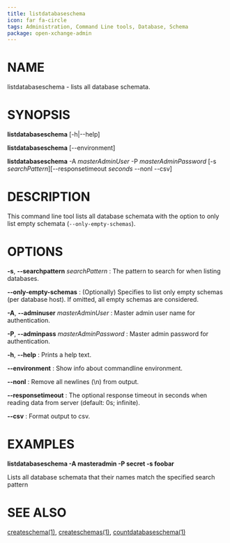 ```yaml
---
title: listdatabaseschema
icon: far fa-circle
tags: Administration, Command Line tools, Database, Schema
package: open-xchange-admin
---
```


# NAME

listdatabaseschema - lists all database schemata.

# SYNOPSIS

**listdatabaseschema** [-h|--help]

**listdatabaseschema** [--environment]

**listdatabaseschema** -A *masterAdminUser* -P *masterAdminPassword* [-s *searchPattern*][--responsetimeout *seconds* --nonl --csv]

# DESCRIPTION

This command line tool lists all database schemata with the option to only list empty schemata (`--only-empty-schemas`).

# OPTIONS

**-s**, **--searchpattern** *searchPattern*
: The pattern to search for when listing databases.

**--only-empty-schemas**
: (Optionally) Specifies to list only empty schemas (per database host). If omitted, all empty schemas are considered.

**-A**, **--adminuser** *masterAdminUser*
: Master admin user name for authentication.

**-P**, **--adminpass** *masterAdminPassword*
: Master admin password for authentication.

**-h**, **--help**
: Prints a help text.

**--environment**
: Show info about commandline environment.

**--nonl**
: Remove all newlines (\\n) from output.

**--responsetimeout**
: The optional response timeout in seconds when reading data from server (default: 0s; infinite).

**--csv**
: Format output to csv.

# EXAMPLES

**listdatabaseschema -A masteradmin -P secret -s foobar**

Lists all database schemata that their names match the specified search pattern

# SEE ALSO

[createschema(1)](createschema), [createschemas(1)](createschemas), [countdatabaseschema(1)](countdatabaseschema)
